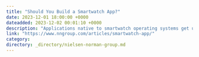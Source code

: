 ```yaml
---
title: "Should You Build a Smartwatch App?"
date: 2023-12-01 18:00:00 +0000
dateadded: 2023-12-02 00:01:10 +0000
description: "Applications native to smartwatch operating systems get used the most. Just because a new smartwatch app could offer basic functionality, it does not mean that users will find it valuable."
link: "https://www.nngroup.com/articles/smartwatch-app/"
category:
directory: _directory/nielsen-norman-group.md
---
```

